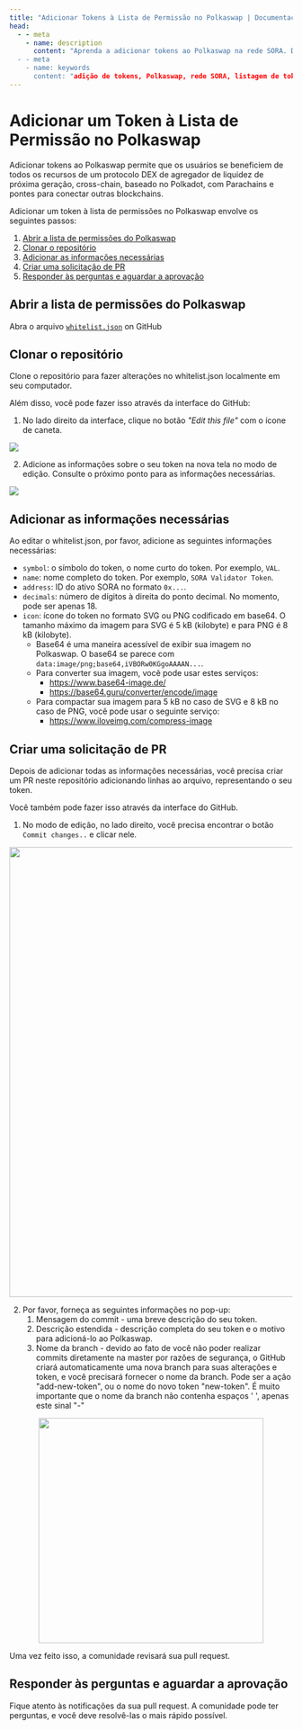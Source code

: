 ```yaml
---
title: "Adicionar Tokens à Lista de Permissão no Polkaswap | Documentação SORA"
head:
  - - meta
    - name: description
      content: "Aprenda a adicionar tokens ao Polkaswap na rede SORA. Descubra o processo passo a passo para listar novos tokens no Polkaswap, incluindo os requisitos, procedimentos e considerações para adicionar tokens.
  - - meta
    - name: keywords
      content: "adição de tokens, Polkaswap, rede SORA, listagem de tokens, requisitos, procedimentos, ponte de ativos, interoperabilidade, redes blockchain, lista de permissões"
---
```


# Adicionar um Token à Lista de Permissão no Polkaswap

Adicionar tokens ao Polkaswap permite que os usuários se beneficiem de todos os recursos de um protocolo DEX de agregador de liquidez de próxima geração, cross-chain, baseado no Polkadot, com Parachains e pontes para conectar outras blockchains.

Adicionar um token à lista de permissões no Polkaswap envolve os seguintes passos:

1. [Abrir a lista de permissões do Polkaswap](#abrir-a-lista-de-permissões-do-polkaswap)
2. [Clonar o repositório](#clonar-o-repositório)
3. [Adicionar as informações necessárias](#adicionar-as-informações-necessárias)
4. [Criar uma solicitação de PR](#criar-uma-solicitação-de-pr)
5. [Responder às perguntas e aguardar a aprovação](#responder-às-perguntas-e-aguardar-a-aprovação)

## Abrir a lista de permissões do Polkaswap

Abra o arquivo [`whitelist.json`](https://github.com/sora-xor/polkaswap-token-whitelist-config/blob/master/whitelist.json) on GitHub

## Clonar o repositório

Clone o repositório para fazer alterações no whitelist.json localmente em seu computador.

Além disso, você pode fazer isso através da interface do GitHub:

1. No lado direito da interface, clique no botão _"Edit this file"_ com o ícone de caneta.

![](.gitbook/assets/whitelist-polkaswap-edit-button.png)

2. Adicione as informações sobre o seu token na nova tela no modo de edição. Consulte o próximo ponto para as informações necessárias.

![](.gitbook/assets/whitelist-polkaswap-edit-mode.png)

## Adicionar as informações necessárias

Ao editar o whitelist.json, por favor, adicione as seguintes informações necessárias:

- `symbol`: o símbolo do token, o nome curto do token. Por exemplo, `VAL`.
- `name`: nome completo do token. Por exemplo, `SORA Validator Token`.
- `address`: ID do ativo SORA no formato `0x...`.
- `decimals`: número de dígitos à direita do ponto decimal. No momento, pode ser apenas 18.
- `icon`: ícone do token no formato SVG ou PNG codificado em base64. O tamanho máximo da imagem para SVG é 5 kB (kilobyte) e para PNG é 8 kB (kilobyte).
  - Base64 é uma maneira acessível de exibir sua imagem no Polkaswap. O base64 se parece com `data:image/png;base64,iVBORw0KGgoAAAAN...`.
  - Para converter sua imagem, você pode usar estes serviços:
    - https://www.base64-image.de/
    - https://base64.guru/converter/encode/image
  - Para compactar sua imagem para 5 kB no caso de SVG e 8 kB no caso de PNG, você pode usar o seguinte serviço:
    - https://www.iloveimg.com/compress-image

## Criar uma solicitação de PR

Depois de adicionar todas as informações necessárias, você precisa criar um PR neste repositório adicionando linhas ao arquivo, representando o seu token.

Você também pode fazer isso através da interface do GitHub.

1. No modo de edição, no lado direito, você precisa encontrar o botão `Commit changes..` e clicar nele.

<center><img src=".gitbook/assets/whitelist-polkaswap-commit-changes.png" width="800"></center>

2. Por favor, forneça as seguintes informações no pop-up:
   1. Mensagem do commit - uma breve descrição do seu token.
   2. Descrição estendida - descrição completa do seu token e o motivo para adicioná-lo ao Polkaswap.
   3. Nome da branch - devido ao fato de você não poder realizar commits diretamente na master por razões de segurança, o GitHub criará automaticamente uma nova branch para suas alterações e token, e você precisará fornecer o nome da branch. Pode ser a ação "add-new-token", ou o nome do novo token "new-token". É muito importante que o nome da branch não contenha espaços ' ', apenas este sinal "-"

<center><img src=".gitbook/assets/whitelist-polkaswap-propose-changes.png" width="400"></center>

Uma vez feito isso, a comunidade revisará sua pull request.

## Responder às perguntas e aguardar a aprovação

Fique atento às notificações da sua pull request. A comunidade pode ter perguntas, e você deve resolvê-las o mais rápido possível.